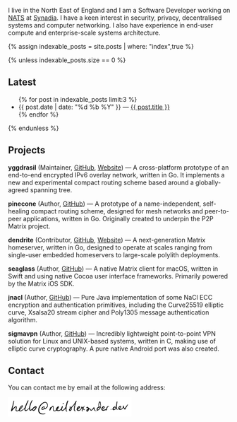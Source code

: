 ---
---

I live in the North East of England and I am a Software Developer working
on [NATS](https://nats.io) at [Synadia](https://synadia.com). I have a keen
interest in security, privacy, decentralised systems and computer networking.
I also have experience in end-user compute and enterprise-scale systems architecture.

{% assign indexable_posts = site.posts | where: "index",true %}

{% unless indexable_posts.size == 0 %}

## Latest

<ul>
{% for post in indexable_posts limit:3 %}
    <li>
      {{ post.date | date: "%d %b %Y" }} — <a href="{{ post.url }}">{{ post.title }}</a>
    </li>
{% endfor %}
</ul>
{% endunless %}

## Projects

**yggdrasil** (Maintainer, [GitHub](https://github.com/yggdrasil-network/yggdrasil-go), [Website](https://yggdrasil-network.github.io))
— A cross-platform prototype of an end-to-end encrypted IPv6 overlay network,
written in Go. It implements a new and experimental compact routing scheme based
around a globally-agreed spanning tree.

**pinecone** (Author, [GitHub](https://github.com/matrix-org/pinecone))
— A prototype of a name-independent, self-healing compact routing scheme, designed
for mesh networks and peer-to-peer applications, written in Go. Originally created
to underpin the P2P Matrix project.

**dendrite** (Contributor, [GitHub](https://github.com/matrix-org/dendrite), [Website](https://matrix.org/docs/projects/server/dendrite))
— A next-generation Matrix homeserver, written in Go, designed to operate at scales
ranging from single-user embedded homeservers to large-scale polylith deployments.

**seaglass** (Author, [GitHub](https://github.com/neilalexander/seaglass))
— A native Matrix client for macOS, written in Swift and using native Cocoa user
interface frameworks. Primarily powered by the Matrix iOS SDK.

**jnacl** (Author, [GitHub](https://github.com/neilalexander/jnacl))
— Pure Java implementation of some NaCl ECC encryption and authentication primitives,
including the Curve25519 elliptic curve, Xsalsa20 stream cipher and Poly1305
message authentication algorithm.

**sigmavpn** (Author, [GitHub](https://github.com/neilalexander/sigmavpn))
— Incredibly lightweight point-to-point VPN solution for Linux and UNIX-based
systems, written in C, making use of elliptic curve cryptography. A pure
native Android port was also created.

## Contact

You can contact me by email at the following address:

<img src='assets/images/email.png' width='280px' />

